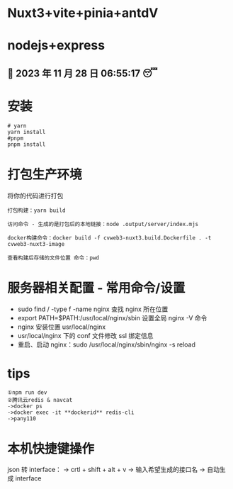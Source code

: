 # Nuxt3+vite+pinia+antdV

# nodejs+express

## :date: 2023 年 11 月 28 日 06:55:17 :sleeping:

# 安装

```shell
# yarn
yarn install
#pnpm
pnpm install
```

# 打包生产环境

将你的代码进行打包

```shell
打包构建：yarn build
```

```
访问命令 - 生成的是打包后的本地链接：node .output/server/index.mjs
```

```
docker构建命令：docker build -f cvweb3-nuxt3.build.Dockerfile . -t cvweb3-nuxt3-image
```

```
查看构建后存储的文件位置 命令：pwd
```

# 服务器相关配置 - 常用命令/设置

- sudo find / -type f -name nginx 查找 nginx 所在位置
- export PATH=$PATH:/usr/local/nginx/sbin 设置全局 nginx -V 命令
- nginx 安装位置 usr/local/nginx
- usr/local/nginx 下的 conf 文件修改 ssl 绑定信息
- 重启、启动 nginx：sudo /usr/local/nginx/sbin/nginx -s reload

# tips

```
①npm run dev
②腾讯云redis & navcat
->docker ps
->docker exec -it **dockerid** redis-cli
->pany110
```

# 本机快捷键操作

json 转 interface：
-> crtl + shift + alt + v
-> 输入希望生成的接口名
-> 自动生成 interface
